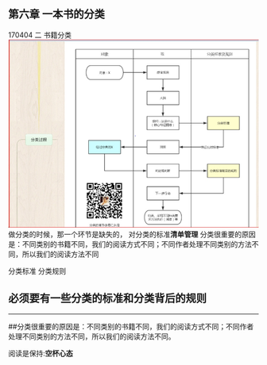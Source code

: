 ## 第六章 一本书的分类
170404 二
书籍分类
![](./_image/2017-04-04-20-59-19.jpg)
 做分类的时候，那一个环节是缺失的，
对分类的标准**清单管理**
分类很重要的原因是：不同类别的书籍不同，我们的阅读方式不同；不同作者处理不同类别的方法不同，所以我们的阅读方法不同

分类标准
分类规则

## 必须要有一些分类的标准和分类背后的规则
- - - - -
##分类很重要的原因是：不同类别的书籍不同，我们的阅读方式不同；不同作者处理不同类别的方法不同，所以我们的阅读方法不同。

阅读是保持:**空杯心态**







